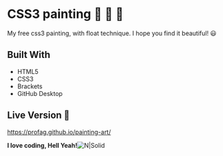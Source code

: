  # CSS3 painting :art: :large_orange_diamond: :large_blue_diamond: 
My free css3 painting, with float technique. I hope you find it beautiful! :smiley: 

## Built With 

  - HTML5
 - CSS3
 - Brackets
 - GitHub Desktop
 
## Live Version :link:

https://profag.github.io/painting-art/

**I love coding, Hell Yeah!**![N|Solid](https://i.imgur.com/IT2vqfH.png)
